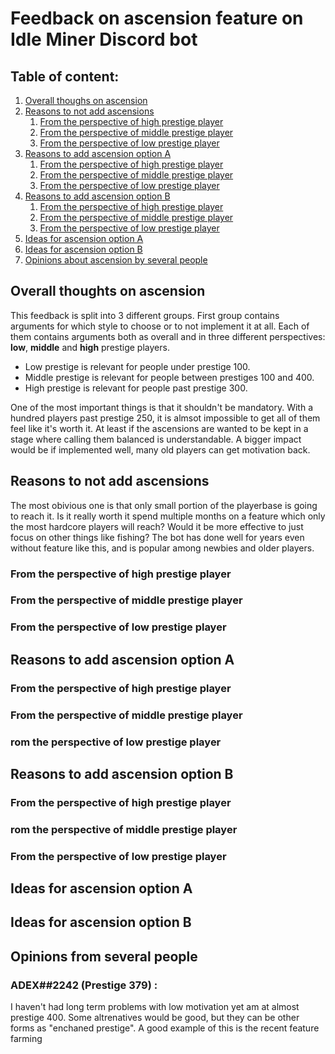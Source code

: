 # Feedback on ascension feature on Idle Miner Discord bot

## Table of content:

1. [Overall thoughs on ascension](#thoughts)
1. [Reasons to not add ascensions](#no-implement)
    1. [From the perspective of high prestige player](#no-implement-high)
    1. [From the perspective of middle prestige player](#no-implement-middle)
    1. [From the perspective of low prestige player](#no-implement-low)
1. [Reasons to add ascension option A](#option-a)
    1. [From the perspective of high prestige player](#option-a-high)
    1. [From the perspective of middle prestige player](#option-a-middle)
    1. [From the perspective of low prestige player](#option-a-low)
1. [Reasons to add ascension option B](#option-b)
    1. [From the perspective of high prestige player](#option-b-high)
    1. [From the perspective of middle prestige player](#option-b-middle)
    1. [From the perspective of low prestige player](#option-b-low)
1. [Ideas for ascension option A](#ideas-a)
1. [Ideas for ascension option B](#ideas-b)
1. [Opinions about ascension by several people](#opinion)

## Overall thoughts on ascension <a name="thoughts"></a>

This feedback is split into 3 different groups.
First group contains arguments for which style to choose or to not implement it at all. Each of them contains arguments both as overall and in three different perspectives: **low**, **middle** and **high** prestige players.
- Low prestige is relevant for people under prestige 100.
- Middle prestige is relevant for people between prestiges 100 and 400.
- High prestige is relevant for people past prestige 300.

One of the most important things is that it shouldn't be mandatory. With a hundred players past prestige 250, it is almsot impossible to get all of them feel like it's worth it. At least if the ascensions are wanted to be kept in a stage where calling them balanced is understandable.
A bigger impact would be if implemented well, many old players can get motivation back.

## Reasons to not add ascensions <a name="no-implement"></a>

The most obivious one is that only small portion of the playerbase is going to reach it. Is it really worth it spend multiple months on a feature which only the most hardcore players will reach? Would it be more effective to just focus on other things like fishing?
The bot has done well for years even without feature like this, and is popular among newbies and older players.

### From the perspective of high prestige player <a name="no-implement-high"></a>

### From the perspective of middle prestige player <a name="no-implement-middle"></a>

### From the perspective of low prestige player <a name="no-implement-low"></a>


## Reasons to add ascension option A <a name="option-a"></a>

### From the perspective of high prestige player <a name="option-a-high"></a>

### From the perspective of middle prestige player <a name="option-a-middle"></a>

### rom the perspective of low prestige player <a name="option-a-low"></a>


## Reasons to add ascension option B <a name="option-b"></a>

### From the perspective of high prestige player <a name="option-b-high"></a>
    
### rom the perspective of middle prestige player <a name="option-b-middle"></a>
    
### From the perspective of low prestige player <a name="option-b-low"></a>



## Ideas for ascension option A <a name="ideas-a"></a>


## Ideas for ascension option B <a name="ideas-b"></a>


## Opinions from several people <a name="opinion"></a>
### ADEX##2242 (Prestige 379) <a name="opinion-adex"></a>:
I haven't had long term problems with low motivation yet am at almost prestige 400. Some altrenatives would be good, but they can be other forms as "enchaned prestige". A good example of this is the recent feature farming
